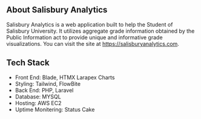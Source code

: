 

## About Salisbury Analytics

Salisbury Analytics is a web application built to help the Student of Salisbury University. It utilizes aggregate grade information obtained by the Public Information act to provide unique and informative grade visualizations. You can visit the site at https://salisburyanalytics.com.

## Tech Stack

- Front End: Blade, HTMX Larapex Charts
- Styling: Tailwind, FlowBite
- Back End: PHP, Laravel
- Database: MYSQL
- Hosting: AWS EC2
- Uptime Monitering: Status Cake


